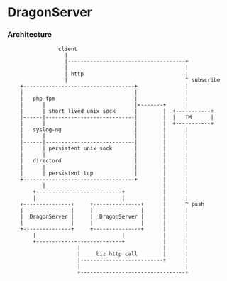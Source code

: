 DragonServer
============

### Architecture

                    client
                      |
                      |-------------------------------------+
                      |                                     |
                      | http                                |
                      |                                     ^ subscribe
        +-----------------------------------+               |
        |                                   |               |
        |   php-fpm                         |               |
        |      |                            |<-------+      |
        |      | short lived unix sock      |        |  +-----------+
        |------|----------------------------|        |  |   IM      |
        |      |                            |        |  +-----------+
        |   syslog-ng                       |        |      |
        |      |                            |        |      |
        |------|----------------------------|        |      |
        |      | persistent unix sock       |        |      |
        |      |                            |        |      |
        |   directord                       |        |      |
        |      |                            |        |      |
        |      | persistent tcp             |        |      |
        +-----------------------------------+        |      |
               |                                     |      |
            +---------------------------+            |      |
            |                           |            |      |
        +---------------+     +---------------+      |      ^ push
        |               |     |               |      |      |
        |  DragonServer |     |  DragonServer |      |      |
        |               |     |               |      |      |
        +---------------+     +---------------+      |      |
            |                           |            |      |
            +---------------------------+            |      |
                          |                          |      |
                          |     biz http call        |      |
                          |--------------------------+      |
                          |                                 |
                          +---------------------------------+
